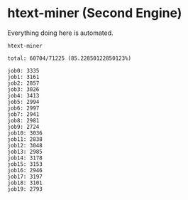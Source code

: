 # htext-miner (Second Engine)

Everything doing here is automated.

```
htext-miner

total: 60704/71225 (85.22850122850123%)

job0: 3335
job1: 3161
job2: 2857
job3: 3026
job4: 3413
job5: 2994
job6: 2997
job7: 2941
job8: 2981
job9: 2724
job10: 3036
job11: 2838
job12: 3048
job13: 2985
job14: 3178
job15: 3153
job16: 2946
job17: 3197
job18: 3101
job19: 2793
```